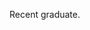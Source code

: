 Recent graduate. 

<!---
GettingWhiter/GettingWhiter is a ✨ special ✨ repository because its `README.md` (this file) appears on your GitHub profile.
You can click the Preview link to take a look at your changes.
--->
